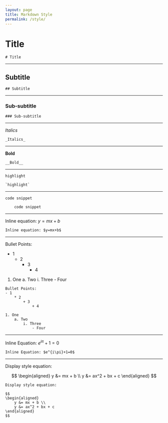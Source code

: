 ```yaml
---
layout: page
title: Markdown Style
permalink: /style/
---
```


# Title
```
# Title
```

---

## Subtitle
```
## Subtitle
```

---

### Sub-subtitle
```
### Sub-subtitle
```

---

_Italics_
```
_Italics_
```

---

__Bold__
```
__Bold__
```

---

`highlight`

```
`highlight`
```

---

	code snippet

```
	code snippet
```

---

Inline equation: $y=mx+b$
```
Inline equation: $y=mx+b$
```

---

Bullet Points:
- 1
	* 2
		+ 3
			+ 4

1. One
	a. Two
		i. Three
			- Four

```
Bullet Points:
- 1
	* 2
		+ 3
			+ 4

1. One
	a. Two
		i. Three
			- Four
```

---

Inline Equation: $e^{i\pi}+1=0$

```
Inline Equation: $e^{i\pi}+1=0$
```

---

Display style equation:

$$
\begin{aligned}
	y &= mx + b \\
	y &= ax^2 + bx + c
\end{aligned}
$$

```
Display style equation:

$$
\begin{aligned}
	y &= mx + b \\
	y &= ax^2 + bx + c
\end{aligned}
$$
```
